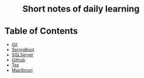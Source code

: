 <div align="center">
  <h1>Short notes of daily learning</h1>
</div>

# Table of Contents

- [Git](./git/README.md)
- [SpringBoot](./spring/README.md)
- [SQLServer](./sql-server/README.md)
- [Github](./ubuntu/README.md)
- [Tex](./vim/README.md)
- [MapStruct](./vim/README.md)
